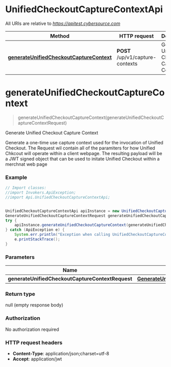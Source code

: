 # UnifiedCheckoutCaptureContextApi

All URIs are relative to *https://apitest.cybersource.com*

Method | HTTP request | Description
------------- | ------------- | -------------
[**generateUnifiedCheckoutCaptureContext**](UnifiedCheckoutCaptureContextApi.md#generateUnifiedCheckoutCaptureContext) | **POST** /up/v1/capture-contexts | Generate Unified Checkout Capture Context


<a name="generateUnifiedCheckoutCaptureContext"></a>
# **generateUnifiedCheckoutCaptureContext**
> generateUnifiedCheckoutCaptureContext(generateUnifiedCheckoutCaptureContextRequest)

Generate Unified Checkout Capture Context

Generate a one-time use capture context used for the invocation of Unified Checkout. The Request wil contain all of the paramiters for how Unified Chkcout will operate within a client webpage. The resulting payload will be a JWT signed object that can be used to initate Unified Checkout within a merchnat web page

### Example
```java
// Import classes:
//import Invokers.ApiException;
//import Api.UnifiedCheckoutCaptureContextApi;


UnifiedCheckoutCaptureContextApi apiInstance = new UnifiedCheckoutCaptureContextApi();
GenerateUnifiedCheckoutCaptureContextRequest generateUnifiedCheckoutCaptureContextRequest = new GenerateUnifiedCheckoutCaptureContextRequest(); // GenerateUnifiedCheckoutCaptureContextRequest | 
try {
    apiInstance.generateUnifiedCheckoutCaptureContext(generateUnifiedCheckoutCaptureContextRequest);
} catch (ApiException e) {
    System.err.println("Exception when calling UnifiedCheckoutCaptureContextApi#generateUnifiedCheckoutCaptureContext");
    e.printStackTrace();
}
```

### Parameters

Name | Type | Description  | Notes
------------- | ------------- | ------------- | -------------
 **generateUnifiedCheckoutCaptureContextRequest** | [**GenerateUnifiedCheckoutCaptureContextRequest**](GenerateUnifiedCheckoutCaptureContextRequest.md)|  |

### Return type

null (empty response body)

### Authorization

No authorization required

### HTTP request headers

 - **Content-Type**: application/json;charset=utf-8
 - **Accept**: application/jwt

